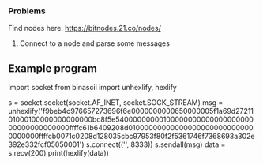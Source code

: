 ### Problems

Find nodes here: https://bitnodes.21.co/nodes/

1. Connect to a node and parse some messages

Example program
-----
import socket
from binascii import unhexlify, hexlify

s = socket.socket(socket.AF_INET, socket.SOCK_STREAM)
msg = unhexlify('f9beb4d976657273696f6e0000000000650000005f1a69d2721101000100000000000000bc8f5e5400000000010000000000000000000000000000000000ffffc61b6409208d010000000000000000000000000000000000ffffcb0071c0208d128035cbc97953f80f2f5361746f7368693a302e392e332fcf05050001')
s.connect(('<find a node above>', 8333))
s.sendall(msg)
data = s.recv(200)
print(hexlify(data))